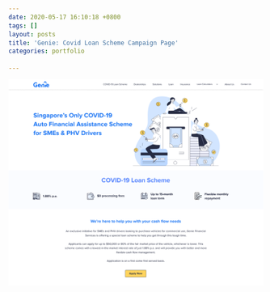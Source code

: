 ```yaml
---
date: 2020-05-17 16:10:18 +0800
tags: []
layout: posts
title: 'Genie: Covid Loan Scheme Campaign Page'
categories: portfolio

---
```

![](/uploads/genie-covid.png)